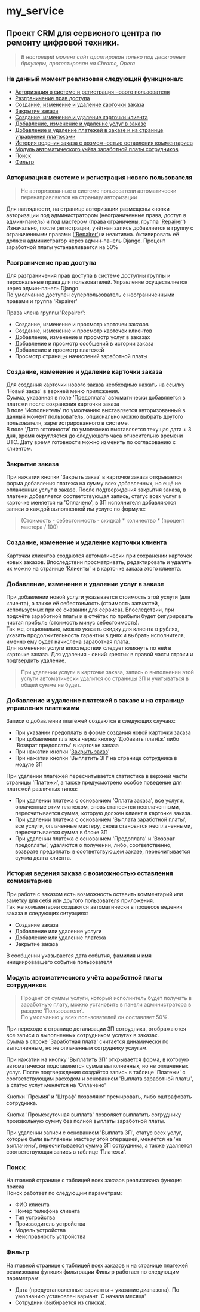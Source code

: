 # my_service

## Проект CRM для сервисного центра по ремонту цифровой техники.

> *В настоящий момент сайт адаптирован только под десктопные браузеры, протестирован на Chrome, Opera*

### На данный момент реализован следующий функционал:
- [Авторизация в системе и регистрация нового пользователя](#register)
- [Разграничение прав доступа](#roles)
- [Создание, изменение и удаление карточки заказа](#orders)
- [Закрытие заказа](#close_order)
- [Создание, изменение и удаление карточки клиента](#clients)
- [Добавление, изменение и удаление услуг в заказе](#works)
- [Добавление и удаление платежей в заказе и на странице управления платежами](#payments)
- [История ведения заказа с возможностью оставления комментариев](#order_history)
- [Модуль автоматического учёта заработной платы сотрудников](#salary)
- [Поиск](#search)
- [Фильтр](#filter) 

### <a id="register"></a> Авторизация в системе и регистрация нового пользователя
> Не авторизованные в системе пользователи автоматически перенаправляются на страницу авторизации <br>

Для наглядности, на странице авторизации размещены кнопки авторизации под администратором (неограниченные права, доступ в админ-панель) и под мастером (права ограничены, группа ['Repairer'](#repairer)) <br>
Изначально, после регистрации, учётная запись добавляется в группу с ограниченными правами (['Repairer'](#repairer)) и неактивна. Активировать её должен администратор через админ-панель Django. Процент заработной платы устанавливается на 50%

### <a id="roles"></a> Разграничение прав доступа
Для разграничения прав доступа в системе доступны группы и персональные права для пользователей. Управление осуществляется через админ-панель Django <br>
По умолчанию доступен суперпользователь с неограниченными правами и группа 'Repairer'<br>

<a id="repairer"></a> Права члена группы 'Repairer': <br>
 - Создание, изменение и просмотр карточек заказов
 - Создание, изменение и просмотр карточек клиентов
 - Добавление, изменение и просмотр услуг в заказах
 - Добавление и просмотр сообщений в истории заказа
 - Добавление и просмотр платежей
 - Просмотр страницы начислений заработной платы

### <a id="orders"></a> Создание, изменение и удаление карточки заказа
Для создания карточки нового заказа необходимо нажать на ссылку 'Новый заказ' в верхней меню приложения. <br>
Сумма, указанная в поле 'Предоплата' автоматически добавляется в платежи после сохранения карточки заказа <br>
В поле 'Исполнитель' по умолчанию выставляется авторизованный в данный момент пользователь, опционально можно выбрать другого пользователя, зарегистрированного в системе. <br> 
В поле 'Дата готовности' по умолчанию выставляется текущая дата + 3 дня, время округляется до следующего часа относительно времени UTC. Дату время готовности можно изменить по согласованию с клиентом.

### <a id="close_order"></a> Закрытие заказа
При нажатии кнопки 'Закрыть заказ' в карточке заказа открывается форма добавления платежа на сумму всех добавленных, но ещё не оплаченных услуг в заказе.
После подтверждения закрытия заказа, в платежи добавляется соответствующая запись, статус всех услуг в карточке меняется на 'Оплачено', в ЗП исполнителя добавляются записи о каждой выполненной им услуге по формуле:

>(Стоимость - себестоимость - скидка) * количество * (процент мастера / 100)

### <a id="clients"></a> Создание, изменение и удаление карточки клиента
Карточки клиентов создаются автоматически при сохранении карточек новых заказов. Впоследствии просматривать, редактировать и удалять их можно на странице 'Клиенты' и в карточке заказа этого клиента.

### <a id="works"></a> Добавление, изменение и удаление услуг в заказе
При добавлении новой услуги указывается стоимость этой услуги (для клиента), а также её себестоимость (стоимость запчастей, используемых при её оказании для сервиса). 
Впоследствии, при подсчёте заработной платы и в отчётах по прибыли будет фигурировать чистая прибыль (стоимость минус себестоимость). <br>
Так же, опционально, можно указать скидку для клиента в рублях, указать продолжительность гарантии в днях и выбрать исполнителя, именно ему будет начислена заработная плата. <br>
Для изменения услуги впоследствии следует кликнуть по ней в карточке заказа. Для удаления - синий крестик в правой части строки и подтвердить удаление. <br>

> При удалении услуги в карточке заказа, запись о выполнении этой услуги автоматически удалится со страницы ЗП и учитываться в общей сумме не будет. <br>

### <a id="payments"></a> Добавление и удаление платежей в заказе и на странице управления платежами
Записи о добавлении платежей создаются в следующих случаях:

 - При указании предоплаты в форме создания новой карточки заказа
 - При добавлении платежа через кнопку 'Добавить платёж' либо 'Возврат предоплаты' в карточке заказа
 - При нажатии кнопки '[Закрыть заказ](#close_order)'
 - При нажатии кнопки 'Выплатить ЗП' на странице сотрудника в модуле ЗП

При удалении платежей пересчитывается статистика в верхней части страницы 'Платежи', а также предусмотрено особое поведение для платежей различных типов:

 - При удалении платежа с основанием 'Оплата заказа', все услуги, оплаченные этим платежом, вновь становятся неоплаченными, пересчитывается сумма, которую должен клиент в карточке заказа.
 - При удалении платежа с основанием 'Выплата заработной платы', все услуги, оплаченные мастеру, снова становятся неоплаченными, пересчитывается сумма в блоке ЗП
 - При удалении платежа с основанием 'Предоплата' и 'Возврат предоплаты', удаляются о получении, либо, соответственно, возврате предоплаты в соответствующем заказе, пересчитывается сумма долга клиента.

### <a id="order_history"></a> История ведения заказа с возможностью оставления комментариев

При работе с заказом есть возможность оставить комментарий или заметку для себя или другого пользователя приложения. <br>
Так же комментарии создаются автоматически в процессе ведения заказа в следующих ситуациях:

 - Создание заказа
 - Добавление или удаление услуги
 - Добавление или удаление платежа
 - Закрытие заказа

В сообщении указывается дата события, фамилия и имя инициировавшего событие пользователя

### <a id="salary"></a> Модуль автоматического учёта заработной платы сотрудников

> Процент от суммы услуги, который исполнитель будет получать в заработную плату, можно установить в панели администратора в разделе 'Пользователи'. <br>
> По умолчанию у всех пользователей он составляет 50%.

При переходе к странице детализации ЗП сотрудника, отображаются все записи о выполненных сотрудником услугах в заказах. <br>
Сумма в строке 'Заработная плата' считается динамически по выполненным, но не оплаченным сотруднику услугам.

При нажатии на кнопку 'Выплатить ЗП' открывается форма, в которую автоматически подставляется сумма выполненных, но не оплаченных услуг.
После подтверждения создаётся запись в таблице 'Платежи' с соответствующим расходом и основанием 'Выплата заработной платы', а статус услуг меняется на 'Оплачено'<br>

Кнопки 'Премия' и 'Штраф' позволяют премировать, либо оштрафовать сотрудника.

Кнопка 'Промежуточная выплата' позволяет выплатить сотруднику произвольную сумму без полной выплаты заработной платы.

При удалении записи с основанием 'Выплата ЗП', статус всех услуг, которые были выплачены мастеру этой операцией, меняется на 'не выплачены', пересчитывается сумма ЗП сотрудника, а также удаляется соответствующая запись в таблице 'Платежи'.

### <a id="search"></a> Поиск
На главной странице с таблицей всех заказов реализована функция поиска<br>
Поиск работает по следующим параметрам:

  - ФИО клиента
  - Номер телефона клиента
  - Тип устройства
  - Производитель устройства
  - Модель устройства
  - Неисправность устройства

### <a id="filter"></a> Фильтр
На главной странице с таблицей всех заказов и на странице платежей реализована функция фильтрации
Фильтр работает по следующим параметрам:

 - Дата (предустановленные варианты + указание диапазона). По умолчанию установлен вариант 'С начала месяца'
 - Сотрудник (выбирается из списка). 
